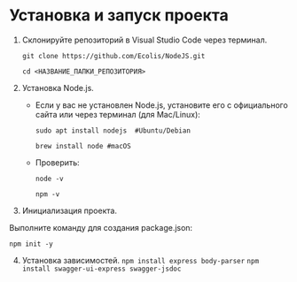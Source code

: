 # Установка и запуск проекта

1. Склонируйте репозиторий в Visual Studio Code через терминал.
   
   ```git clone https://github.com/Ecolis/NodeJS.git```
   
   ```cd <НАЗВАНИЕ_ПАПКИ_РЕПОЗИТОРИЯ>```
2. Установка Node.js.
   
   - Если у вас не установлен Node.js, установите его с официального сайта или через терминал (для Mac/Linux):
   
       ```sudo apt install nodejs  #Ubuntu/Debian```
   
       ```brew install node #macOS```
    - Проверить: 

      `node -v`

      `npm -v`


3.  Инициализация проекта.
   
   Выполните команду для создания package.json:

   `npm init -y`

4.  Установка зависимостей.
   `npm install express body-parser`
   `npm install swagger-ui-express swagger-jsdoc`


